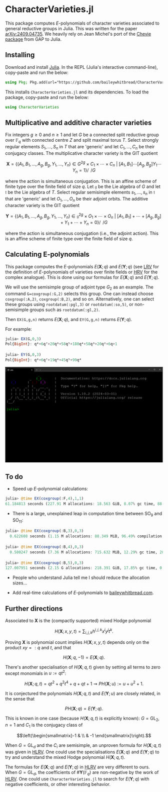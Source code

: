 # CharacterVarieties.jl

This package computes $E$-polynomials of character varieties associated to general reductive groups in Julia. This was written for the paper [arXiv:2409.04735](https://arxiv.org/abs/2409.04735). We heavily rely on Jean Michel's port of the [Chevie package](https://github.com/jmichel7/Chevie.jl) from GAP to Julia. 





## Installing
Download and install [Julia](https://julialang.org/downloads/). In the REPL (Julia's interactive command-line), copy-paste and run the below:

```julia
using Pkg; Pkg.add(url="https://github.com/baileywhitbread/CharacterVarieties.jl")
```

This installs `CharacterVarieties.jl` and its dependencies. To load the package, copy-paste and run the below:

```julia
using CharacterVarieties
```





## Multiplicative and additive character varieties
Fix integers $g\geq 0$ and $n\geq 1$ and let $G$ be a connected split reductive group over $\mathbb{F}_q$ with connected centre $Z$ and split maximal torus $T$. Select strongly regular elements $S_1,\ldots,S_n$ in $T$ that are 'generic' and let $C_1,\ldots,C_n$ be their conjugacy classes. The multiplicative character variety is the GIT quotient
```math
\mathbf{X} = \bigg\{(A_1,B_1,\ldots,A_g,B_g,Y_1,\ldots,Y_n)\in G^{2g}\times C_1\times \cdots\times C_n\ \bigg|\ [A_1,B_1]\cdots[A_g,B_g]Y_1\cdots Y_n = 1\bigg\}\bigg/\!\!\!\!\!\bigg/G
```
where the action is simultaneous conjugation. This is an affine scheme of finite type over the finite field of size $q$. Let $\mathfrak{g}$ be the Lie algebra of $G$ and let $\mathfrak{t}$ be the Lie algebra of $T$. Select regular semisimple elements $s_1,\ldots,s_n$ in $\mathfrak{t}$ that are 'generic' and let $O_1,\ldots,O_n$ be their adjoint orbits. The additive character variety is the GIT quotient
```math
\mathbf{Y} = \bigg\{(A_1,B_1,\ldots,A_g,B_g,Y_1,\ldots,Y_n)\in \mathfrak{g}^{2g}\times O_1\times \cdots\times O_n\ \bigg|\ [A_1,B_1]+\cdots+[A_g,B_g] + Y_1+ \cdots + Y_n = 0\bigg\}\bigg/\!\!\!\!\!\bigg/G
```
where the action is simultaneous conjugation (i.e., the adjoint action). This is an affine scheme of finite type over the finite field of size $q$.

## Calculating E-polynomials
This package computes the $E$-polynomials $E(\mathbf{X};q)$ and $E(\mathbf{Y};q)$ (see [LRV](https://aif.centre-mersenne.org/articles/10.5802/aif.3540/) for the definition of $E$-polynomials of varieties over finite fields or [HRV](https://link.springer.com/article/10.1007/s00222-008-0142-x) for the complex analogue). This is done using our formulas for $E(\mathbf{X};q)$ and $E(\mathbf{Y};q)$.




We will use the semisimple group of adjoint type $G_2$ as an example. The command `G=coxgroup(:G,2)` selects this group. One can instead choose `coxgroup(:A,2)`, `coxgroup(:B,2)`, and so on. Alternatively, one can select these groups using `rootdatum(:pgl,3)` or `rootdatum(:so,5)`, or non-semisimple groups such as `rootdatum(:gl,2)`.

Then `EX(G,g,n)` returns $E(\mathbf{X};q)$, and `EY(G,g,n)` returns $E(\mathbf{Y};q)$.

For example:

```julia
julia> EX(G,0,3)
Pol{BigInt}: q⁸+6q⁷+20q⁶+58q⁵+180q⁴+58q³+20q²+6q+1

julia> EY(G,0,3)
Pol{BigInt}: q⁸+6q⁷+19q⁶+45q⁵+99q⁴
```




![](https://github.com/baileywhitbread/CharacterVarieties.jl/blob/main/animation.gif)






## To do
- Speed up $E$-polynomial calculations:
```julia
julia> @time EX(coxgroup(:F,4),1,1)
61.184813 seconds (227.91 M allocations: 18.563 GiB, 8.07% gc time, 88.52% compilation time)
```



- There is a large, unexplained leap in computation time between $`\mathrm{SO}_9`$ and $`\mathrm{SO}_{11}`$:
```julia
julia> @time EX(coxgroup(:B,3),0,3)
  0.622608 seconds (1.15 M allocations: 88.349 MiB, 96.49% compilation time)

julia> @time EX(coxgroup(:B,4),0,3)
  0.580247 seconds (7.36 M allocations: 715.632 MiB, 12.29% gc time, 28.14% compilation time)

julia> @time EX(coxgroup(:B,5),0,3)
127.007951 seconds (2.15 G allocations: 218.391 GiB, 17.85% gc time, 0.44% compilation time)
```

- People who understand Julia tell me I should reduce the allocation sizes...

- Add real-time calculations of $E$-polynomials to [baileywhitbread.com](https://www.baileywhitbread.com).




## Further directions

Associated to $\mathbf{X}$ is the (compactly supported) mixed Hodge polynomial
```math
H(\mathbf{X};x,y,t) = \sum_{i,j,k} h^{i,j,k} x^i y^j t^k.
```
Proving $\mathbf{X}$ is polynomial count implies $H(\mathbf{X};x,y,t)$ depends only on the product $xy=:q$ and $t$, and that
```math
H(\mathbf{X};q,-1) = E(\mathbf{X};q).
```
There's another specialisation of $H(\mathbf{X};q,t)$ given by setting all terms to zero except monomials in $u:=qt^2$:
```math
H(\mathbf{X};q,t)=qt^2 + q^2t^4 + q + qt + 1 \rightsquigarrow PH(\mathbf{X};u):=u+u^2+1.
```
It is conjectured the polynomials $H(\mathbf{X};q,t)$ and $E(\mathbf{Y};u)$ are closely related, in the sense that
```math
PH(\mathbf{X};q) = E(\mathbf{Y};q).
```
This is known in one case (because $H(\mathbf{X};q,t)$ is explicitly known): $G=\mathrm{GL}_2$, $n=1$ and $C_1$ is the conjugacy class of 
```math
\left(\begin{smallmatrix}-1 & \\ & -1 \end{smallmatrix}\right).
```
When $G=\mathrm{GL}_d$ and the $C_i$ are semisimple, an unproven formula for $H(\mathbf{X};q,t)$ was given in [HLRV](https://projecteuclid.org/journals/duke-mathematical-journal/volume-160/issue-2/Arithmetic-harmonic-analysis-on-character-and-quiver-varieties/10.1215/00127094-1444258.full). One could use the specialisations $E(\mathbf{X};q)$ and $E(\mathbf{Y};q)$ to try and understand the mixed Hodge polynomial $H(\mathbf{X};q,t)$.

The formulas for $E(\mathbf{X};q)$ and $E(\mathbf{Y};q)$ in [HLRV](https://projecteuclid.org/journals/duke-mathematical-journal/volume-160/issue-2/Arithmetic-harmonic-analysis-on-character-and-quiver-varieties/10.1215/00127094-1444258.full) are very different to ours. When $G=\mathrm{GL}_d$, the coefficients of $`\#\mathbf{Y}(\mathbb{F}_q)`$ are non-negative by the work of [HLRV](https://projecteuclid.org/journals/duke-mathematical-journal/volume-160/issue-2/Arithmetic-harmonic-analysis-on-character-and-quiver-varieties/10.1215/00127094-1444258.full). One could use `CharacterVarieties.jl` to search for $E(\mathbf{Y};q)$ with negative coefficients, or other interesting behavior.
